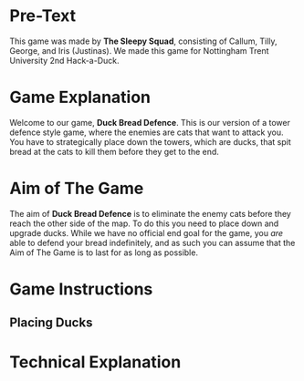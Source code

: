 # Pre-Text
This game was made by **The Sleepy Squad**, consisting of Callum, Tilly, George, and Iris (Justinas).
We made this game for Nottingham Trent University 2nd Hack-a-Duck.

# Game Explanation
Welcome to our game, **Duck Bread Defence**. This is our version of a tower defence style game, where the enemies are cats that want to attack you. You have to strategically place down the towers, which are ducks, that spit bread at the cats to kill them before they get to the end.

# Aim of The Game
The aim of **Duck Bread Defence** is to eliminate the enemy cats before they reach the other side of the map. To do this you need to place down and upgrade ducks. While we have no official end goal for the game, you _are_ able to defend your bread indefinitely, and as such you can assume that the Aim of The Game is to last for as long as possible.

# Game Instructions
## Placing Ducks


# Technical Explanation
